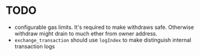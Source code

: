 # TODO

- configurable gas limits. It's required to make withdraws safe. Otherwise withdraw might drain to much ether from owner address.
- `exchange_transaction` should use `logIndex` to make distinguish internal transaction logs

